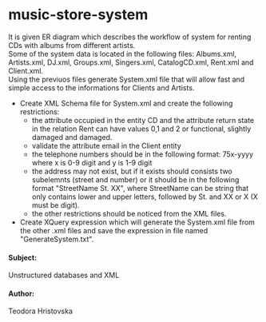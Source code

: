 # music-store-system
It is given ER diagram which describes the workflow of system for renting CDs with albums from different artists.  
Some of the system data is located in the following files: Albums.xml, Artists.xml, DJ.xml, Groups.xml, Singers.xml, CatalogCD.xml, Rent.xml and Client.xml.  
Using the previuos files generate System.xml file that will allow fast and simple access to the informations for Clients and Artists.  
* Create XML Schema file for System.xml and create the following restrictions:  
  * the attribute occupied in the entity CD and the attribute return state in the relation Rent can have values 0,1 and 2 or functional, slightly damaged and damaged.
  * validate the attribute email in the Client entity 
  * the telephone numbers should be in the following format: 75x-yyyy where x is 0-9 digit and y is 1-9 digit
  * the address may not exist, but if it exists should consists two subelemnts (street and number) or it should be in the following format "StreetName St. XX", where StreetName can be string that only contains lower and upper letters, followed by St. and XX or X (X must be digit).
  * the other restrictions should be noticed from the XML files.
* Create XQuery expression which will generate the System.xml file from the other .xml files and save the expression in file named "GenerateSystem.txt".
	

#### Subject:
Unstructured databases and XML

#### Author:
Teodora Hristovska
